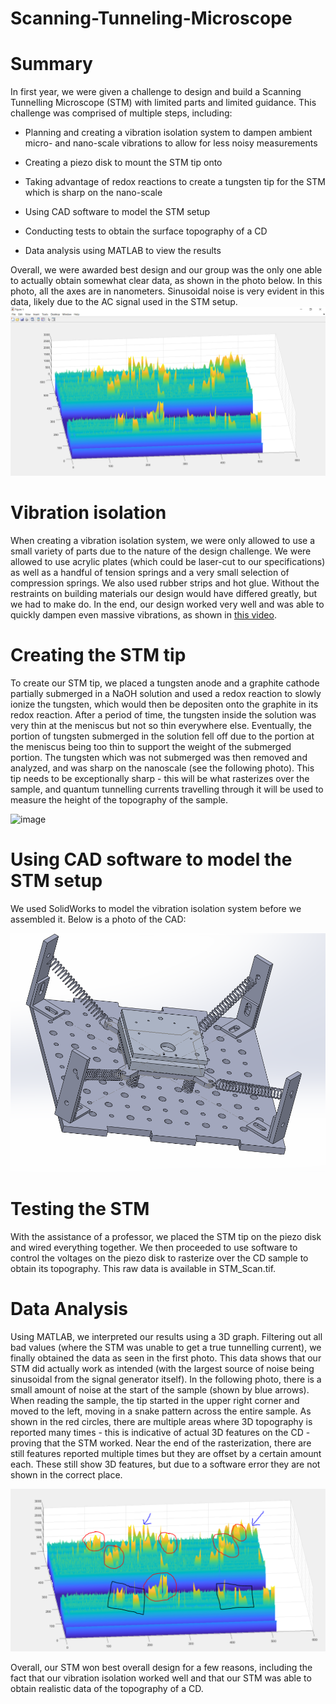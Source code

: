 # Scanning-Tunneling-Microscope

Summary
=

In first year, we were given a challenge to design and build a Scanning Tunnelling Microscope (STM) with limited parts and limited guidance. This challenge was comprised of multiple steps, including:

 - Planning and creating a vibration isolation system to dampen ambient micro- and nano-scale vibrations to allow for less noisy measurements
 
 - Creating a piezo disk to mount the STM tip onto
 
 - Taking advantage of redox reactions to create a tungsten tip for the STM which is sharp on the nano-scale
 
 - Using CAD software to model the STM setup
 
 - Conducting tests to obtain the surface topography of a CD
 
 - Data analysis using MATLAB to view the results

Overall, we were awarded best design and our group was the only one able to actually obtain somewhat clear data, as shown in the photo below. In this photo, all the axes are in nanometers. Sinusoidal noise is very evident in this data, likely due to the AC signal used in the STM setup.
![image](STM_data3.PNG)

Vibration isolation
=

When creating a vibration isolation system, we were only allowed to use a small variety of parts due to the nature of the design challenge. We were allowed to use acrylic plates (which could be laser-cut to our specifications) as well as a handful of tension springs and a very small selection of compression springs. We also used rubber strips and hot glue. Without the restraints on building materials our design would have differed greatly, but we had to make do. In the end, our design worked very well and was able to quickly dampen even massive vibrations, as shown in <a href="http://www.youtube.com/watch?v=Xzelec5LNmc">this video</a>.

Creating the STM tip
=

To create our STM tip, we placed a tungsten anode and a graphite cathode partially submerged in a NaOH solution and used a redox reaction to slowly ionize the tungsten, which would then be depositen onto the graphite in its redox reaction. After a period of time, the tungsten inside the solution was very thin at the meniscus but not so thin everywhere else. Eventually, the portion of tungsten submerged in the solution fell off due to the portion at the meniscus being too thin to support the weight of the submerged portion. The tungsten which was not submerged was then removed and analyzed, and was sharp on the nanoscale (see the following photo). This tip needs to be exceptionally sharp - this will be what rasterizes over the sample, and quantum tunnelling currents travelling through it will be used to measure the height of the topography of the sample.

![image](Misc/20200310_115304.jpg)

Using CAD software to model the STM setup
=

We used SolidWorks to model the vibration isolation system before we assembled it. Below is a photo of the CAD:

![image](Misc/CAD.png)

Testing the STM
=

With the assistance of a professor, we placed the STM tip on the piezo disk and wired everything together. We then proceeded to use software to control the voltages on the piezo disk to rasterize over the CD sample to obtain its topography. This raw data is available in STM_Scan.tif.

Data Analysis
=

Using MATLAB, we interpreted our results using a 3D graph. Filtering out all bad values (where the STM was unable to get a true tunnelling current), we finally obtained the data as seen in the first photo. This data shows that our STM did actually work as intended (with the largest source of noise being sinusoidal from the signal generator itself). In the following photo, there is a small amount of noise at the start of the sample (shown by blue arrows). When reading the sample, the tip started in the upper right corner and moved to the left, moving in a snake pattern across the entire sample. As shown in the red circles, there are multiple areas where 3D topography is reported many times - this is indicative of actual 3D features on the CD - proving that the STM worked. Near the end of the rasterization, there are still features reported multiple times but they are offset by a certain amount each. These still show 3D features, but due to a software error they are not shown in the correct place.

![image](Misc/STM_data_for_markdown.PNG)


Overall, our STM won best overall design for a few reasons, including the fact that our vibration isolation worked well and that our STM was able to obtain realistic data of the topography of a CD.
